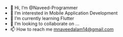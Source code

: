 - 👋 Hi, I’m @Naveed-Programmer
- 👀 I’m interested in Mobile Application Development 
- 🌱 I’m currently learning Flutter
- 💞️ I’m looking to collaborate on ...
- 📫 How to reach me mnaveedalam14@gmail.com

<!---
Naveed-Programmer/Naveed-Programmer is a ✨ special ✨ repository because its `README.md` (this file) appears on your GitHub profile.
You can click the Preview link to take a look at your changes.
--->
